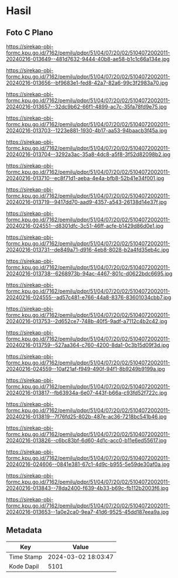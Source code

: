 # Hasil

## Foto C Plano

https://sirekap-obj-formc.kpu.go.id/7162/pemilu/pdpr/51/04/07/20/02/5104072002011-20240216-013649--481d7632-9444-40b8-ae58-b1c1c66a134e.jpg

https://sirekap-obj-formc.kpu.go.id/7162/pemilu/pdpr/51/04/07/20/02/5104072002011-20240216-013656--bf9683e1-fed8-42a7-82a6-99c3f2983a70.jpg

https://sirekap-obj-formc.kpu.go.id/7162/pemilu/pdpr/51/04/07/20/02/5104072002011-20240216-013657--32dc9b62-66f1-4899-ac7c-35fa78fd9e75.jpg

https://sirekap-obj-formc.kpu.go.id/7162/pemilu/pdpr/51/04/07/20/02/5104072002011-20240216-013703--1223e881-1930-4b17-aa53-94baacb3f45a.jpg

https://sirekap-obj-formc.kpu.go.id/7162/pemilu/pdpr/51/04/07/20/02/5104072002011-20240216-013704--3292a3ac-35a8-4dc8-a5f8-3f52d82098b2.jpg

https://sirekap-obj-formc.kpu.go.id/7162/pemilu/pdpr/51/04/07/20/02/5104072002011-20240216-013710--ec8f71d1-aeba-4e4a-bfb8-52b41e34f001.jpg

https://sirekap-obj-formc.kpu.go.id/7162/pemilu/pdpr/51/04/07/20/02/5104072002011-20240216-013719--9417dd70-aad9-4357-a543-26138d14e37f.jpg

https://sirekap-obj-formc.kpu.go.id/7162/pemilu/pdpr/51/04/07/20/02/5104072002011-20240216-024551--d8301dfc-3c51-46ff-acfe-b1429d86d0e1.jpg

https://sirekap-obj-formc.kpu.go.id/7162/pemilu/pdpr/51/04/07/20/02/5104072002011-20240216-013731--de849a71-d916-4eb8-8028-b2a4fd35eb4c.jpg

https://sirekap-obj-formc.kpu.go.id/7162/pemilu/pdpr/51/04/07/20/02/5104072002011-20240216-013738--6268973b-94ac-4467-801c-d0622bdc6695.jpg

https://sirekap-obj-formc.kpu.go.id/7162/pemilu/pdpr/51/04/07/20/02/5104072002011-20240216-024555--ad57c481-e766-44a8-8376-83601034cbb7.jpg

https://sirekap-obj-formc.kpu.go.id/7162/pemilu/pdpr/51/04/07/20/02/5104072002011-20240216-013753--2d652ce7-748b-40f5-9adf-a7112c4b2c42.jpg

https://sirekap-obj-formc.kpu.go.id/7162/pemilu/pdpr/51/04/07/20/02/5104072002011-20240216-013759--527aa364-c760-4200-8da1-0c3b15d09f3d.jpg

https://sirekap-obj-formc.kpu.go.id/7162/pemilu/pdpr/51/04/07/20/02/5104072002011-20240216-024559--10af21af-f949-490f-94f1-8b9249b9199a.jpg

https://sirekap-obj-formc.kpu.go.id/7162/pemilu/pdpr/51/04/07/20/02/5104072002011-20240216-013817--fb63934a-6e07-443f-b66a-c93fd52f722c.jpg

https://sirekap-obj-formc.kpu.go.id/7162/pemilu/pdpr/51/04/07/20/02/5104072002011-20240216-013819--7f76fd25-802b-487e-ac36-7218bc541b46.jpg

https://sirekap-obj-formc.kpu.go.id/7162/pemilu/pdpr/51/04/07/20/02/5104072002011-20240216-013826--c6bc83bf-6d60-4d1c-acc0-b11e6ed55617.jpg

https://sirekap-obj-formc.kpu.go.id/7162/pemilu/pdpr/51/04/07/20/02/5104072002011-20240216-024606--0841e381-67c1-4d9c-b955-5e59de30af0a.jpg

https://sirekap-obj-formc.kpu.go.id/7162/pemilu/pdpr/51/04/07/20/02/5104072002011-20240216-013843--78da2400-f639-4b33-b69c-fb112b2003f6.jpg

https://sirekap-obj-formc.kpu.go.id/7162/pemilu/pdpr/51/04/07/20/02/5104072002011-20240216-013653--1a0e2ca0-9ea7-41d6-9525-45dd187eea9a.jpg


## Metadata

| Key        | Value               |
| ---------- | ------------------- |
| Time Stamp | 2024-03-02 18:03:47 |
| Kode Dapil | 5101                |



